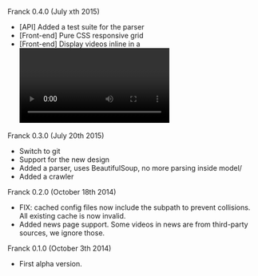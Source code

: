 Franck 0.4.0 (July xth 2015)
  * [API] Added a test suite for the parser
  * [Front-end] Pure CSS responsive grid
  * [Front-end] Display videos inline in a <video> tag
  
Franck 0.3.0 (July 20th 2015)

  * Switch to git
  * Support for the new design
  * Added a parser, uses BeautifulSoup, no more parsing inside model/
  * Added a crawler
  
Franck 0.2.0 (October 18th 2014)

  * FIX: cached config files now include the subpath to prevent collisions. All existing cache is now invalid.
  * Added news page support. Some videos in news are from third-party sources, we ignore those.

Franck 0.1.0 (October 3th 2014)

  * First alpha version.
